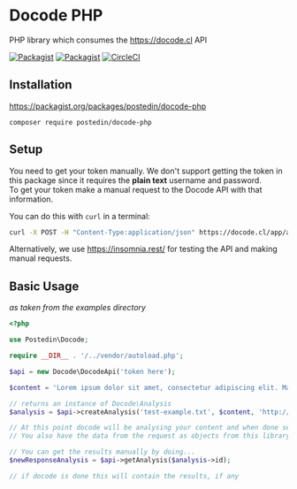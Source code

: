 # Docode PHP

PHP library which consumes the https://docode.cl API

[![Packagist](https://img.shields.io/packagist/php-v/postedin/docode-php.svg)](https://packagist.org/packages/postedin/docode-php)
[![Packagist](https://img.shields.io/packagist/l/postedin/docode-php.svg)](https://packagist.org/packages/postedin/docode-php)
[![CircleCI](https://circleci.com/gh/postedin/docode-php/tree/master.svg?style=svg)](https://circleci.com/gh/postedin/docode-php/tree/master)

## Installation

https://packagist.org/packages/postedin/docode-php
```
composer require postedin/docode-php
```

## Setup

You need to get your token manually. We don't support getting the token in this package since it requires the **plain text** username and password.  
To get your token make a manual request to the Docode API with that information.

You can do this with `curl` in a terminal:
```bash
curl -X POST -H "Content-Type:application/json" https://docode.cl/app/api/token -d '{"username": "YOUR USERNAME HERE", "password": "YOUR_PASSWORD_HERE"}'
```

Alternatively, we use https://insomnia.rest/ for testing the API and making manual requests.

## Basic Usage
*as taken from the examples directory*

```php
<?php

use Postedin\Docode;

require __DIR__ . '/../vendor/autoload.php';

$api = new Docode\DocodeApi('token here');

$content = 'Lorem ipsum dolor sit amet, consectetur adipiscing elit. Maecenas accumsan, purus at dignissim convallis, nisi lacus pellentesque ligula, lobortis ornare lorem est eget nulla. Vestibulum ultrices, erat non consequat tincidunt, dolor justo consectetur nibh, non vehicula risus sem sit amet enim.';

// returns an instance of Docode\Analysis
$analysis = $api->createAnalysis('test-example.txt', $content, 'http://postedin.test/callback-url/')->analyseWeb();

// At this point docode will be analysing your content and when done send results to your callback URL. 
// You also have the data from the request as objects from this library. 

// You can get the results manually by doing...
$newResponseAnalysis = $api->getAnalysis($analysis->id);

// if docode is done this will contain the results, if any
```
